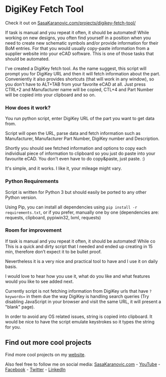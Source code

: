 # DigiKey Fetch Tool

Check it out on [SasaKaranovic.com/projects/digikey-fetch-tool/][1]

If task is manual and you repeat it often, it should be automated!
While working on new designs, you often find yourself in a position when you need to create new schematic symbols and/or provide information for their BoM entries. For that you would usually copy-paste information from a supplier website into your eCAD software.
This is one of those tasks that should be automated.

I've created a DigiKey fetch tool. As the name suggest, this script will prompt you for DigiKey URL and then it will fetch information about the part.
Conveniently it also provides shortcuts (that will work in any window), so you don't have to ALT+TAB from your favorite eCAD at all. Just press CTRL+2 and Manufacturer name will be copied, CTL+4 and Part Number will be copied into your clipboard and so on.

### How does it work?

You run python script, enter DigiKey URL of the part you want to get data from.

Script will open the URL, parse data and fetch information such as Manufacturer, Manufacturer Part Number, DigiKey number and Description.

Shortly you should see fetched information and options to copy each individiual piece of information to clipboard
so you just do paste into your favourite eCAD. You don't even have to do copy&paste, just paste. :)

It's simple, and it works. I like it, your mileage might vary.


### Python Requirements

Script is written for Python 3 but should easily be ported to any other Python version.


Using Pip, you can install all dependencies using `pip install -r requirements.txt`,
or if you prefer, manually one by one (dependencies are: requests, clipboard, pypiwin32, lxml, requests)


### Room for improvement

If task is manual and you repeat it often, it should be automated! While co
This is a quick and dirty script that I needed and ended up creating in 15 min, therefore don’t expect it to be bullet proof.

Nevertheless it is a very nice and practical tool to have and I use it on daily basis.

I would love to hear how you use it, what do you like and what features would you like to see added next.

Currently script is not fetching information from DigiKey urls that have `?keywords=` in them due the way
DigiKey is handling search queries (Try disabling JavaScript in your browser and visit the same URL, it will present a "blank" page).

In order to avoid any OS related issues, string is copied into clipboard. It would be nice to have the script
emulate keystrokes so it types the string for you.

## Find out more cool projects 

Find more cool projects on my [website][1].

Also feel free to follow me on social media:
[SasaKaranovic.com][2] - [YouTube][3] - [Facebook][4] - [Twitter][5] - [LinkedIn][6]

  [1]: http://sasakaranovic.com/projects/digikey-fetch-tool/
  [2]: http://sasakaranovic.com/
  [3]: http://sasakaranovic.com/youtube
  [4]: http://sasakaranovic.com/facebook
  [5]: http://sasakaranovic.com/twitter
  [6]: http://sasakaranovic.com/linkedin
  [7]: https://pip.pypa.io/en/stable/installing/
